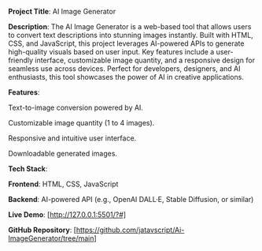 **Project Title**: AI Image Generator

**Description**:
The AI Image Generator is a web-based tool that allows users to convert text descriptions into stunning images instantly. Built with HTML, CSS, and JavaScript, this project leverages AI-powered APIs to generate high-quality visuals based on user input. Key features include a user-friendly interface, customizable image quantity, and a responsive design for seamless use across devices. Perfect for developers, designers, and AI enthusiasts, this tool showcases the power of AI in creative applications.

**Features**:

Text-to-image conversion powered by AI.

Customizable image quantity (1 to 4 images).

Responsive and intuitive user interface.

Downloadable generated images.

**Tech Stack**:

**Frontend**: HTML, CSS, JavaScript

**Backend**: AI-powered API (e.g., OpenAI DALL·E, Stable Diffusion, or similar)

**Live Demo**: [http://127.0.0.1:5501/?#]

**GitHub Repository**: [https://github.com/jatavscript/Ai-ImageGenerator/tree/main]

